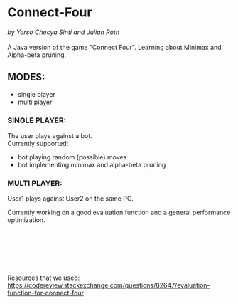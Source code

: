 # Connect-Four
*by Yerso Checya Sinti and Julian Roth* <br><br>
A Java version of the game "Connect Four". Learning about Minimax and Alpha-beta pruning.

## MODES:
- single player
- multi player

### SINGLE PLAYER:
  The user plays against a bot. <br>
  Currently supported:
  - bot playing random (possible) moves
  - bot implementing minimax and alpha-beta pruning

### MULTI PLAYER:
  User1 plays against User2 on the same PC.
 
Currently working on a good evaluation function and a general performance optimization.

<br><br><br><br><br>

Resources that we used: https://codereview.stackexchange.com/questions/82647/evaluation-function-for-connect-four
